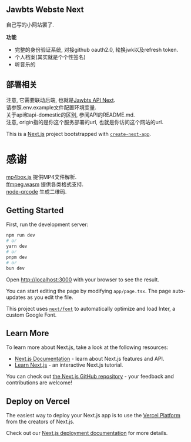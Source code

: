 ## Jawbts Webste Next

自己写的小网站罢了.

**功能** 

- 完整的身份验证系统, 对接github oauth2.0, 轮换jwk以及refresh token.
- 个人档案(其实就是个个性签名)
- 听音乐的

## 部署相关

注意, 它需要联动后端, 也就是[Jawbts API Next](https://github.com/winsrewu/jawbts-api-next/).  
请参照.env.example文件配置环境变量.  
关于api和api-domestic的区别, 参阅API的README.md.  
注意, origin指的是你这个服务部署的url, 也就是你访问这个网站的url.  

This is a [Next.js](https://nextjs.org/) project bootstrapped with [`create-next-app`](https://github.com/vercel/next.js/tree/canary/packages/create-next-app).

# 感谢
[mp4box.js](https://github.com/gpac/mp4box.js) 提供MP4文件解析.  
[ffmpeg.wasm](https://github.com/ffmpegwasm/ffmpeg.wasm) 提供各类格式支持.  
[node-qrcode](https://github.com/soldair/node-qrcode) 生成二维码.  

## Getting Started

First, run the development server:

```bash
npm run dev
# or
yarn dev
# or
pnpm dev
# or
bun dev
```

Open [http://localhost:3000](http://localhost:3000) with your browser to see the result.

You can start editing the page by modifying `app/page.tsx`. The page auto-updates as you edit the file.

This project uses [`next/font`](https://nextjs.org/docs/basic-features/font-optimization) to automatically optimize and load Inter, a custom Google Font.

## Learn More

To learn more about Next.js, take a look at the following resources:

- [Next.js Documentation](https://nextjs.org/docs) - learn about Next.js features and API.
- [Learn Next.js](https://nextjs.org/learn) - an interactive Next.js tutorial.

You can check out [the Next.js GitHub repository](https://github.com/vercel/next.js/) - your feedback and contributions are welcome!

## Deploy on Vercel

The easiest way to deploy your Next.js app is to use the [Vercel Platform](https://vercel.com/new?utm_medium=default-template&filter=next.js&utm_source=create-next-app&utm_campaign=create-next-app-readme) from the creators of Next.js.

Check out our [Next.js deployment documentation](https://nextjs.org/docs/deployment) for more details.
